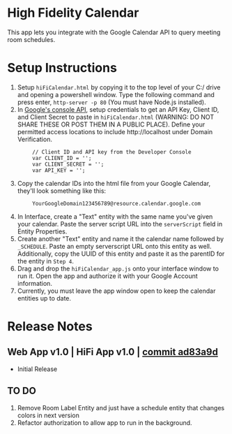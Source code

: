 # High Fidelity Calendar
This app lets you integrate with the Google Calendar API to query meeting room schedules.

# Setup Instructions
1. Setup `hiFiCalendar.html` by copying it to the top level of your C:/ drive and opening a powershell window. Type the following command and press enter, `http-server -p 80` (You must have Node.js installed).
2. In [Google's console API](https://console.developers.google.com/projectselector2/apis/credentials?supportedpurview=project), setup credentials to get an API Key, Client ID, and Client Secret to paste in `hiFiCalendar.html` (WARNING: DO NOT SHARE THESE OR POST THEM IN A PUBLIC PLACE).  Define your permitted access locations to include http://localhost under Domain Verification.

```
        // Client ID and API key from the Developer Console
        var CLIENT_ID = '';
        var CLIENT_SECRET = '';
        var API_KEY = '';
```

3. Copy the calendar IDs into the html file from your Google Calendar, they'll look something like this:

```
        YourGoogleDomain123456789@resource.calendar.google.com
```

4. In Interface, create a "Text" entity with the same name you've given your calendar. Paste the server script URL into the `serverScript` field in Entity Properties.
5. Create another "Text" entity and name it the calendar name followed by `_SCHEDULE`.  Paste an empty serverscript URL onto this entity as well.  Additionally, copy the UUID of this entity and paste it as the parentID for the entity in `Step 4`.
6. Drag and drop the `hiFiCalendar_app.js` onto your interface window to run it. Open the app and authorize it with your Google Account information.  
7.  Currently, you must leave the app window open to keep the calendar entities up to date.


# Release Notes

## Web App v1.0 | HiFi App v1.0 | [commit ad83a9d](https://github.com/highfidelity/hifi-content/pull/345/commits/ad83a9dc621196e80b234ba205803b61f42c1b88)
- Initial Release

## TO DO
1. Remove Room Label Entity and just have a schedule entity that changes colors in next version
2. Refactor authorization to allow app to run in the background.
